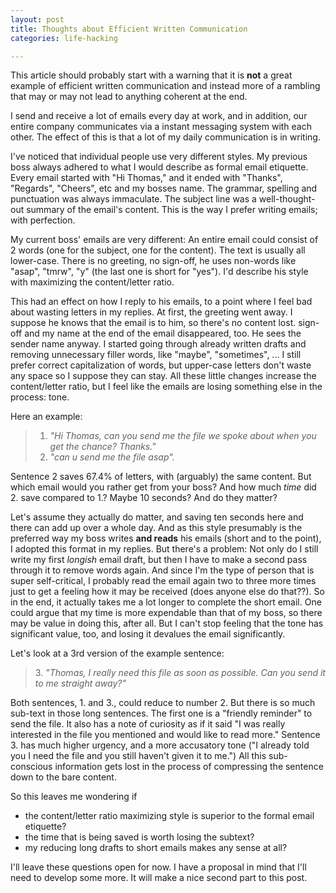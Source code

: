 ```yaml
---
layout: post
title: Thoughts about Efficient Written Communication
categories: life-hacking

---
```

This article should probably start with a warning that it is **not** a great example of efficient written communication and instead more of a rambling that may or may not lead to anything coherent at the end.

I send and receive a lot of emails every day at work, and in addition, our entire company communicates via a instant messaging system with each other. The effect of this is that a lot of my daily communication is in writing.

I've noticed that individual people use very different styles. My previous boss always adhered to what I would describe as formal email etiquette. Every email started with "Hi Thomas," and it ended with "Thanks", "Regards", "Cheers", etc and my bosses name. The grammar, spelling and punctuation was always immaculate. The subject line was a well-thought-out summary of the email's content. This is the way I prefer writing emails; with perfection.

My current boss' emails are very different: An entire email could consist of 2 words (one for the subject, one for the content). The text is usually all lower-case. There is no greeting, no sign-off, he uses non-words like "asap", "tmrw", "y" (the last one is short for "yes"). I'd describe his style with maximizing the content/letter ratio.

This had an effect on how I reply to his emails, to a point where I feel bad about wasting letters in my replies. At first, the greeting went away. I suppose he knows that the email is to him, so there's no content lost. sign-off and my name at the end of the email disappeared, too. He sees the sender name anyway. I started going through already written drafts and removing unnecessary filler words, like "maybe", "sometimes", ... I still prefer correct capitalization of words, but upper-case letters don't waste any space so I suppose they can stay. All these little changes increase the content/letter ratio, but I feel like the emails are losing something else in the process: tone. 

Here an example:

> 1. _"Hi Thomas, can you send me the file we spoke about when you get the chance? Thanks."_
> 2. _"can u send me the file asap"._

Sentence 2 saves 67.4% of letters, with (arguably) the same content. But which email would you rather get from your boss? And how much _time_ did 2. save compared to 1.? Maybe 10 seconds? And do they matter?

Let's assume they actually do matter, and saving ten seconds here and there can add up over a whole day. And as this style presumably is the preferred way my boss writes **and reads** his emails (short and to the point), I adopted this format in my replies. But there's a problem: Not only do I still write my first _longish_ email draft, but then I have to make a second pass through it to remove words again. And since I'm the type of person that is super self-critical, I probably read the email again two to three more times just to get a feeling how it may be received (does anyone else do that??). So in the end, it actually takes me a lot longer to complete the short email. One could argue that my time is more expendable than that of my boss, so there may be value in doing this, after all. But I can't stop feeling that the tone has significant value, too, and losing it devalues the email significantly.

Let's look at a 3rd version of the example sentence: 

> 3\. _"Thomas, I really need this file as soon as possible. Can you send it to me straight away?"_

Both sentences, 1. and 3., could reduce to number 2. But there is so much sub-text in those long sentences. The first one is a "friendly reminder" to send the file. It also has a note of curiosity as if it said "I was really interested in the file you mentioned and would like to read more." Sentence 3. has much higher urgency, and a more accusatory tone ("I already told you I need the file and you still haven't given it to me.") All this sub-conscious information gets lost in the process of compressing the sentence down to the bare content. 

So this leaves me wondering if

* the content/letter ratio maximizing style is superior to the formal email etiquette?
* the time that is being saved is worth losing the subtext?
* my reducing long drafts to short emails makes any sense at all?

I'll leave these questions open for now. I have a proposal in mind that I'll need to develop some more. It will make a nice second part to this post.


